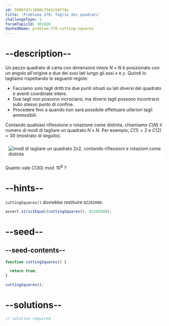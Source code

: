 ```yaml
---
id: 5900f47c1000cf542c50ff8e
title: 'Problema 270: Taglio dei quadrati'
challengeType: 1
forumTopicId: 301920
dashedName: problem-270-cutting-squares
---
```


# --description--

Un pezzo quadrato di carta con dimensioni intere $N×N$ è posizionato con un angolo all'origine e due dei suoi lati lungo gli assi $x$ e $y$. Quindi lo tagliamo rispettando le seguenti regole:

- Facciamo solo tagli dritti tra due punti situati su lati diversi del quadrato e aventi coordinate intere.
- Due tagli non possono incrociarsi, ma diversi tagli possono incontrarsi sullo stesso punto di confine.
- Procedere fino a quando non sarà possibile effettuare ulteriori tagli ammissibili.

Contando qualsiasi riflessione o rotazione come distinta, chiamiamo $C(N)$ il numero di modi di tagliare un quadrato $N×N$. Per esempio, $C(1) = 2$ e $C(2) = 30$ (mostrato di seguito).

<img class="img-responsive center-block" alt="modi di tagliare un quadrato 2x2, contando riflessioni e rotazioni come distinta" src="https://cdn.freecodecamp.org/curriculum/project-euler/cutting-squares.gif" style="background-color: white; padding: 10px;" />

Quanto vale $C(30)\bmod {10}^8$ ?

# --hints--

`cuttingSquares()` dovrebbe restituire `82282080`.

```js
assert.strictEqual(cuttingSquares(), 82282080);
```

# --seed--

## --seed-contents--

```js
function cuttingSquares() {

  return true;
}

cuttingSquares();
```

# --solutions--

```js
// solution required
```
